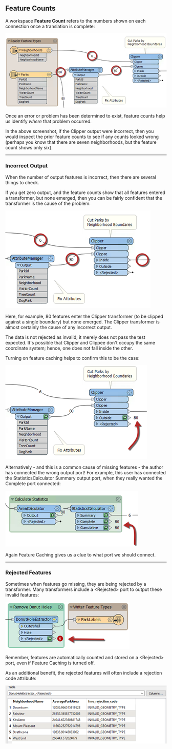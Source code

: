 ## Feature Counts ##
A workspace **Feature Count** refers to the numbers shown on each connection once a translation is complete:

![](./Images/Img5.003.FeatureCounts.png)

Once an error or problem has been determined to exist, feature counts help us identify *where* that problem occurred.

In the above screenshot, if the Clipper output were incorrect, then you would inspect the prior feature counts to see if any counts looked wrong (perhaps you know that there are seven neighborhoods, but the feature count shows only six).

---

### Incorrect Output ###

When the number of output features is incorrect, then there are several things to check.

If you get zero output, and the feature counts show that all features entered a transformer, but none emerged, then you can be fairly confident that the transformer is the cause of the problem:

![](./Images/Img5.004.FeatureCountNoFeatures.png)

Here, for example, 80 features enter the Clipper transformer (to be clipped against a single boundary) but none emerged. The Clipper transformer is almost certainly the cause of any incorrect output.

The data is not rejected as invalid; it merely does not pass the test expected. It's possible that Clipper and Clippee don't occupy the same coordinate system; hence, one does not fall inside the other.

Turning on feature caching helps to confirm this to be the case:

![](./Images/Img5.005.FeatureCountNoFeaturesCached.png)

Alternatively - and this is a common cause of missing features - the author has connected the wrong output port! For example, this user has connected the StatisticsCalculator Summary output port, when they really wanted the Complete port connected:

![](./Images/Img5.006.MissingFeaturesStatsCalc.png)

Again Feature Caching gives us a clue to what port we should connect.

---

### Rejected Features ###

Sometimes when features go missing, they are being rejected by a transformer. Many transformers include a &lt;Rejected&gt; port to output these invalid features:

![](./Images/Img5.007.RejectedPort.png)

Remember, features are automatically counted and stored on a &lt;Rejected&gt; port, even if Feature Caching is turned off.

As an additional benefit, the rejected features will often include a rejection code attribute:

![](./Images/Img5.008.RejectedCause.png)
